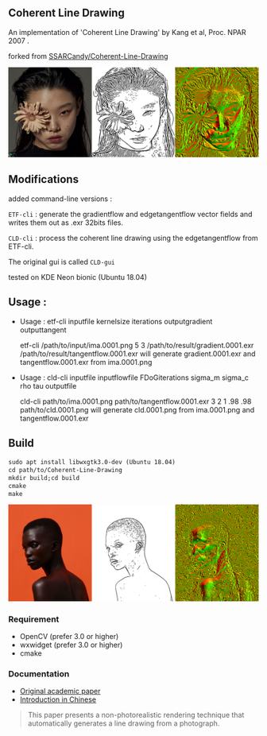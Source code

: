 ## Coherent Line Drawing

An implementation of 'Coherent Line Drawing' by Kang et al, Proc. NPAR 2007 . 

forked from [SSARCandy/Coherent-Line-Drawing](https://github.com/SSARCandy/Coherent-Line-Drawing})

![test4_montage](./results/test4_montage.png)

## Modifications

added command-line versions :

`ETF-cli` : generate the gradientflow and edgetangentflow vector fields and writes them out as .exr 32bits files.

`CLD-cli` : process the coherent line drawing using the edgetangentflow from ETF-cli.

The original gui is called `CLD-gui`

tested on KDE Neon bionic (Ubuntu 18.04)

## Usage :

*   Usage : etf-cli inputfile kernelsize iterations outputgradient outputtangent

    etf-cli /path/to/input/ima.0001.png 5 3 /path/to/result/gradient.0001.exr /path/to/result/tangentflow.0001.exr
    will generate gradient.0001.exr and tangentflow.0001.exr from ima.0001.png


*   Usage : cld-cli inputfile inputflowfile FDoGiterations sigma_m sigma_c rho tau outputfile

    cld-cli path/to/ima.0001.png path/to/tangentflow.0001.exr 3 2 1 .98 .98 path/to/cld.0001.png
    will generate cld.0001.png from ima.0001.png and tangentflow.0001.exr
        
## Build

    sudo apt install libwxgtk3.0-dev (Ubuntu 18.04) 
    cd path/to/Coherent-Line-Drawing
    mkdir build;cd build
    cmake
    make

![test3_montage](./results/test3_montage.png)

### Requirement

- OpenCV (prefer 3.0 or higher)
- wxwidget (prefer 3.0 or higher)
- cmake

### Documentation

- [Original academic paper](http://citeseerx.ist.psu.edu/viewdoc/download?doi=10.1.1.108.559&rep=rep1&type=pdf)
- [Introduction in Chinese](https://ssarcandy.tw/2017/06/26/Coherent-Line-Drawing/)

> This paper presents a non-photorealistic rendering technique that
automatically generates a line drawing from a photograph.
